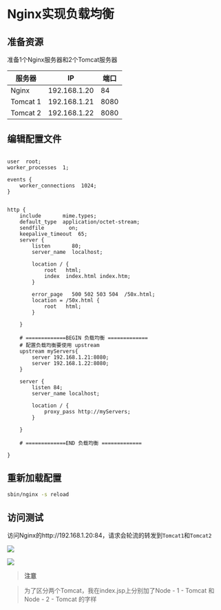 # Nginx实现负载均衡

## 准备资源

准备1个Nginx服务器和2个Tomcat服务器

| 服务器 | IP | 端口 |
| --- | --- | --- |
| Nginx | 192.168.1.20 | 84 |
| Tomcat 1 | 192.168.1.21 | 8080 |
| Tomcat 2 | 192.168.1.22 | 8080 |


## 编辑配置文件

```

user  root;
worker_processes  1;

events {
    worker_connections  1024;
}


http {
    include       mime.types;
    default_type  application/octet-stream;
    sendfile        on;
    keepalive_timeout  65;
    server {
        listen       80;
        server_name  localhost;

        location / {
            root   html;
            index  index.html index.htm;
        }

        error_page   500 502 503 504  /50x.html;
        location = /50x.html {
            root   html;
        }

    }
	
	# =============BEGIN 负载均衡 =============
	# 配置负载均衡要使用 upstream
	upstream myServers{
		server 192.168.1.21:8080;
		server 192.168.1.22:8080;
	}
		
	server {
		listen 84;
		server_name localhost;
		
		location / {
			proxy_pass http://myServers;
		}

    }
	
	# =============END 负载均衡 =============

}
```

## 重新加载配置

```sh
sbin/nginx -s reload
```

## 访问测试

访问Nginx的http://192.168.1.20:84，请求会轮流的转发到`Tomcat1`和`Tomcat2`

![](https://gitee.com/AlanLee97/public-asset/raw/master/note_images/image-20200424223452544.png#alt=image-20200424223452544)

![](https://gitee.com/AlanLee97/public-asset/raw/master/note_images/20200424223616-818039.png#alt=image-20200424223615713)

> **注意**

> 为了区分两个Tomcat，我在index.jsp上分别加了Node - 1 - Tomcat 和 Node - 2 - Tomcat 的字样

